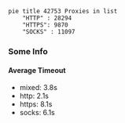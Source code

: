 
```mermaid
pie title 42753 Proxies in list
    "HTTP" : 28294
    "HTTPS": 9870
    "SOCKS" : 11097
```

### Some Info
#### Average Timeout

- mixed: 3.8s
- http: 2.1s
- https: 8.1s
- socks: 6.1s
